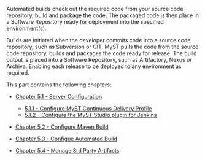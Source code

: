 
Automated builds check out the required code from your source code repository, build and package the code. The packaged code is then place in a Software Repository ready for deployment into the specified environment(s).

Builds are initiated when the developer commits code into a source code repository, such as Subversion or GIT. MyST pulls the code from the source code repository, builds and packages the code ready for release. The build output is placed into a Software Repository, such as Artifactory, Nexus or Archiva. Enabling each release to be deployed to any environment as required.


This part contains the following chapters:

* [Chapter 5.1 - Server Configuration](/part5/5.1.serverConfiguration/5.1.0.buildServerConfiguration.md)
    * [5.1.1 - Configure MyST Continuous Delivery Profile](/part5/5.1.serverConfiguration/5.1.1.configureContinuousDeliveryProfile.md)
    * [5.1.2 - Configure the MyST Studio plugin for Jenkins](/part5/5.1.serverConfiguration/5.1.2.configureJenkinsPlugin.md)


* [Chapter 5.2 - Configure Maven Build](/part5/5.2.configureMavenBuild/5.2.0.configureMavenBuild.md)  

* [Chapter 5.3 - Configue Automated Build ](/part/5.3.configureJenkinsBuild/5.3.0.configureJenkinsBuild.md)

* [Chapter 5.4 - Manage 3rd Party Artifacts](/part4/4.3.configureDataSource/4.3.0.configureDataSource.md)
